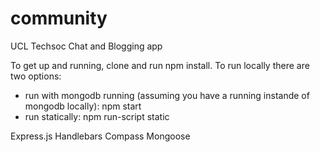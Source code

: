 # community
UCL Techsoc Chat and Blogging app


To get up and running, clone and run npm install.
To run locally there are two options:
- run with mongodb running (assuming you have a running instande of mongodb locally): npm start
- run statically: npm run-script static

Express.js
Handlebars
Compass
Mongoose